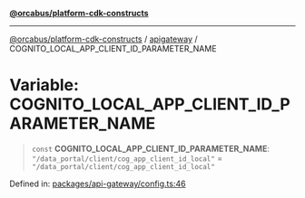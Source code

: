 [**@orcabus/platform-cdk-constructs**](../../../../README.md)

***

[@orcabus/platform-cdk-constructs](../../../../README.md) / [apigateway](../README.md) / COGNITO\_LOCAL\_APP\_CLIENT\_ID\_PARAMETER\_NAME

# Variable: COGNITO\_LOCAL\_APP\_CLIENT\_ID\_PARAMETER\_NAME

> `const` **COGNITO\_LOCAL\_APP\_CLIENT\_ID\_PARAMETER\_NAME**: `"/data_portal/client/cog_app_client_id_local"` = `"/data_portal/client/cog_app_client_id_local"`

Defined in: [packages/api-gateway/config.ts:46](https://github.com/OrcaBus/platform-cdk-constructs/blob/main/packages/api-gateway/config.ts#L46)
